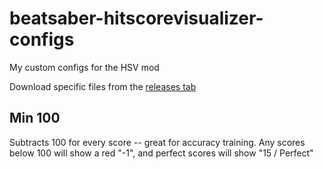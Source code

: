 # beatsaber-hitscorevisualizer-configs

My custom configs for the HSV mod

Download specific files from the [releases tab](https://github.com/TheNewJavaman/beatsaber-hitscorevisualizer-configs/releases)

## Min 100

Subtracts 100 for every score -- great for accuracy training. Any scores below 100 will show a red "-1", and perfect scores will show "15 / Perfect"
